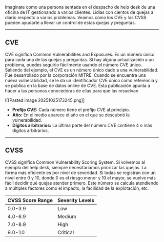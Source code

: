 Imagínate como una persona sentada en el despacho de help desk de una oficina de IT gestionando a varios clientes. Lidias con cientos de quejas a diario respecto a varios problemas. Veamos cómo los CVE y los CVSS pueden ayudarte a llevar un control de estas quejas y preguntas.

----------------------------------
<h2>CVE</h2>
CVE significa Common Vulnerabilities and Exposures. Es un número único para cada una de las quejas y preguntas. Si hay alguna actualización a un problema, puedes seguirlo fácilmente usando el número CVE único. Saliendo del ejemplo, el CVE es un número único dado a una vulnerabilidad. Fue desarrollado por la corporación MITRE. Cuando se encuentra una nueva vulnerabilidad, se le da un identificador CVE único como referencia y se publica en la base de datos online de CVE. Esta publicación apunta a hacer a las personas conocedoras de ellas para que las resuelvan.

![[Pasted image 20251025173245.png]]
- **Prefijo CVE:** Cada número tiene el prefijo CVE al principio.
- **Año:** En el medio aparece el año en el que se descubrió la vulnerabilidad.
- **Dígitos arbitrarios:** La última parte del número CVE contiene 4 o más dígitos arbitrarios.

-----------------------------
<h2>CVSS</h2>
CVSS significa Common Vulnerability Scoring System. Si volvemos al ejemplo del help desk, siempre necesitaríamos priorizar las quejas. La forma más eficiente es por nivel de severidad. Si todas se registran con un nivel entre 0 y 10, donde 0 es el riesgo menor y 10 el mayor, se vuelve más fácil decidir qué quejas atender primero. Este número se calcula atendiendo a múltiples factores como el impacto, la facilidad de la explotación, etc.

|CVSS Score Range|Severity Levels|
|---|---|
|0.0-3.9|Low|
|4.0-6.9|Medium|
|7.0-8.9|High|
|9.0-10|Critical|
